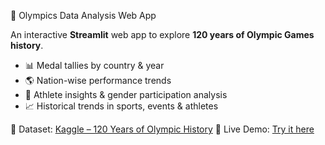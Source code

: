 🏅 Olympics Data Analysis Web App

An interactive **Streamlit** web app to explore **120 years of Olympic Games history**.

* 📊 Medal tallies by country & year
* 🌎 Nation-wise performance trends
* 🏃 Athlete insights & gender participation analysis
* 📈 Historical trends in sports, events & athletes

🔗 Dataset: [Kaggle – 120 Years of Olympic History](https://www.kaggle.com/heesoo37/120-years-of-olympic-history-athletes-and-results)
🔗 Live Demo: [Try it here](https://auritradey8-olympics-data-analysis-app-dakvyr.streamlit.app/)


